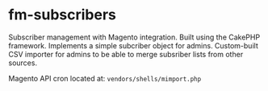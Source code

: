 fm-subscribers
==============

Subscriber management with Magento integration. Built using the CakePHP framework. Implements a simple subcriber object for admins. Custom-built CSV importer for admins to be able to merge subsriber lists from other sources.

Magento API cron located at: `vendors/shells/mimport.php`
